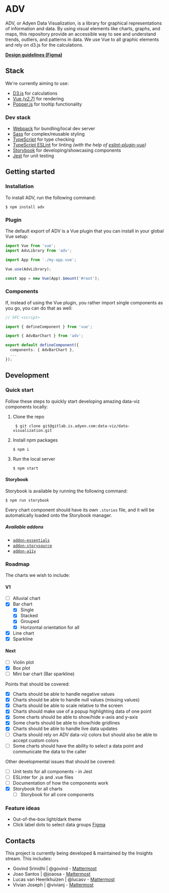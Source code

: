 # ADV

ADV, or Adyen Data Visualization, is a library for graphical representations of information and data. By using visual elements like charts, graphs, and maps, this repository provide an accessible way to see and understand trends, outliers, and patterns in data. We use Vue to all graphic elements and rely on d3.js for the calculations.

**[Design guidelines (Figma)](https://www.figma.com/file/LlbuDypxEbEZIo4qzPaX5kDG/%F0%9F%93%88Data-visualization?node-id=0%3A1)**

## Stack

We're currently aiming to use:

- [D3.js](https://d3js.org/) for calculations
- [Vue _(v2.7)_](https://v2.vuejs.org/) for rendering
- [Popper.js](https://popper.js.org/) for tooltip functionality

### Dev stack

- [Webpack](https://webpack.js.org/) for bundling/local dev server
- [Sass](https://sass-lang.com/) for complex/reusable styling
- [TypeScript](https://www.typescriptlang.org/) for type checking
- [TypeScript ESLint](https://typescript-eslint.io/) for linting _(with the help of [eslint-plugin-vue](https://eslint.vuejs.org/))_
- [Storybook](https://storybook.js.org/) for developing/showcasing components
- [Jest](https://jestjs.io/) for unit testing

## Getting started

### Installation

To install ADV, run the following command:

```shell
$ npm install adv
```

### Plugin

The default export of ADV is a Vue plugin that you can install in your global Vue setup:

```ts
import Vue from 'vue';
import AdvLibrary from 'adv';

import App from './my-app.vue';

Vue.use(AdvLibrary);

const app = new Vue(App).$mount('#root');
```

### Components

If, instead of using the Vue plugin, you rather import single components as you go, you can do that as well:

```ts
// SFC <script>

import { defineComponent } from 'vue';

import { AdvBarChart } from 'adv';

export default defineComponent({
  components: { AdvBarChart },
  ...
});

```

## Development

### Quick start

Follow these steps to quickly start developing amazing data-viz components locally:

1. Clone the repo
   ```shell
    $ git clone git@gitlab.is.adyen.com:data-viz/data-visualization.git
   ```
2. Install npm packages
   ```shell
   $ npm i
   ```
3. Run the local server
   ```shell
   $ npm start
   ```

#### Storybook

Storybook is available by running the following command:

```shell
$ npm run storybook
```

Every chart component should have its own `.stories` file, and it will be automatically loaded onto the Storybook manager.

##### Available addons

- [`addon-essentials`](https://www.npmjs.com/package/@storybook/addon-essentials)
- [`addon-storysource`](https://www.npmjs.com/package/@storybook/addon-storysource)
- [`addon-a11y`](https://www.npmjs.com/package/@storybook/addon-a11y)

### Roadmap

The charts we wish to include:

#### V1

- [ ] Alluvial chart
- [x] Bar chart
  - [x] Single
  - [x] Stacked
  - [x] Grouped
  - [x] Horizontal orientation for all
- [x] Line chart
- [x] Sparkline

#### Next

- [ ] Violin plot
- [x] Box plot
- [ ] Mini bar chart (Bar sparkline)

Points that should be covered:

- [x] Charts should be able to handle negative values
- [x] Charts should be able to handle null values (missing values)
- [x] Charts should be able to scale relative to the screen
- [x] Charts should make use of a popup highlighting data of one point
- [x] Some charts should be able to show/hide x-axis and y-axis
- [x] Some charts should be able to show/hide gridlines
- [x] Charts should be able to handle live data updates
- [ ] Charts should rely on ADV data-viz colors but should also be able to accept custom colors
- [ ] Some charts should have the ability to select a data point and communicate the data to the caller

Other developmental issues that should be covered:

- [ ] Unit tests for all components - in Jest
- [ ] ESLinter for .js and .vue files
- [ ] Documentation of how the components work
- [x] Storybook for all charts
  - [ ] Storybook for all core components

### Feature ideas

- Out-of-the-box light/dark theme
- Click label dots to select data groups [Figma](https://www.figma.com/file/LlbuDypxEbEZIo4qzPaX5kDG/%F0%9F%93%88Data-visualization?node-id=3503%3A25312)

## Contacts

This project is currently being developed & maintained by the Insights stream. This includes:

- Govind Srinidhi | @govind - [Mattermost](https://mattermost.is.adyen.com/adyen/messages/@govind)
- Joao Santos | @joaosa - [Mattermost](https://mattermost.is.adyen.com/adyen/messages/@joaosa)
- Lucas van Heerikhuizen | @lucasv - [Mattermost](https://mattermost.is.adyen.com/adyen/messages/@lucasv)
- Vivian Joseph | @vivianj - [Mattermost](https://mattermost.is.adyen.com/adyen/messages/@vivianj)
